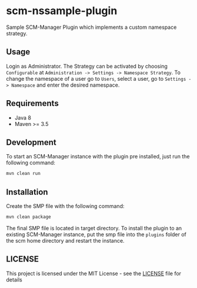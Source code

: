# scm-nssample-plugin

Sample SCM-Manager Plugin which implements a custom namespace strategy.

## Usage

Login as Administrator.
The Strategy can be activated by choosing `Configurable` at `Administration -> Settings -> Namespace Strategy`.
To change the namespace of a user go to `Users`, 
select a user, go to `Settings -> Namespace` and enter the desired namespace.  

## Requirements

* Java 8
* Maven >= 3.5

## Development

To start an SCM-Manager instance with the plugin pre installed, just run the following command:

```bash
mvn clean run
``` 

## Installation

Create the SMP file with the following command:

```bash
mvn clean package
``` 

The final SMP file is located in target directory.
To install the plugin to an existing SCM-Manager instance, 
put the smp file into the `plugins` folder of the scm home directory
and restart the instance.

## LICENSE

This project is licensed under the MIT License - see the [LICENSE](LICENSE) file for details
